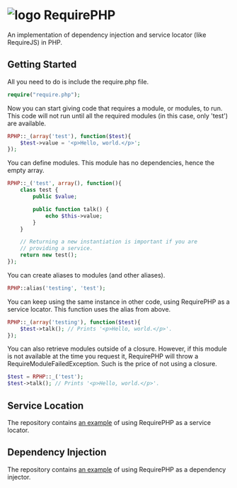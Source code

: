 # <img alt="logo" src="https://raw.githubusercontent.com/sciactive/2be-extras/master/logo/product-icon-40-bw.png" align="top" /> RequirePHP

An implementation of dependency injection and service locator (like RequireJS) in PHP.

## Getting Started

All you need to do is include the require.php file.

```php
require("require.php");
```

Now you can start giving code that requires a module, or modules, to run. This code will not run until all the required modules (in this case, only 'test') are available.

```php
RPHP::_(array('test'), function($test){
	$test->value = '<p>Hello, world.</p>';
});
```

You can define modules. This module has no dependencies, hence the empty array.

```php
RPHP::_('test', array(), function(){
	class test {
		public $value;

		public function talk() {
			echo $this->value;
		}
	}

	// Returning a new instantiation is important if you are
	// providing a service.
	return new test();
});
```

You can create aliases to modules (and other aliases).

```php
RPHP::alias('testing', 'test');
```

You can keep using the same instance in other code, using RequirePHP as a service locator. This function uses the alias from above.

```php
RPHP::_(array('testing'), function($test){
	$test->talk(); // Prints '<p>Hello, world.</p>'.
});
```

You can also retrieve modules outside of a closure. However, if this module is not available at the time you request it, RequirePHP will throw a RequireModuleFailedException. Such is the price of not using a closure.

```php
$test = RPHP::_('test');
$test->talk(); // Prints '<p>Hello, world.</p>'.
```

## Service Location

The repository contains [an example](https://github.com/sciactive/requirephp/blob/master/test_service_locator.php) of using RequirePHP as a service locator.

## Dependency Injection

The repository contains [an example](https://github.com/sciactive/requirephp/blob/master/test_dependency_injector.php) of using RequirePHP as a dependency injector.
